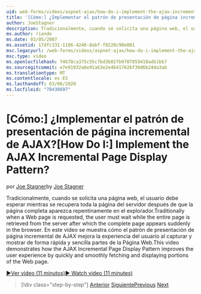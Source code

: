 ```yaml
---
uid: web-forms/videos/aspnet-ajax/how-do-i-implement-the-ajax-incremental-page-display-pattern
title: '[Cómo:] ¿Implementar el patrón de presentación de página incremental de AJAX? | Microsoft Docs'
author: JoeStagner
description: Tradicionalmente, cuando se solicita una página web, el usuario debe esperar mientras se recupera toda la página del servidor después del cual aparece la página completada sudde...
ms.author: riande
ms.date: 03/05/2007
ms.assetid: 17dfc331-1186-4240-8abf-f0220c90e081
msc.legacyurl: /web-forms/videos/aspnet-ajax/how-do-i-implement-the-ajax-incremental-page-display-pattern
msc.type: video
ms.openlocfilehash: f4678ca375c55c7bd3b02fb9707059418adb1bb7
ms.sourcegitcommit: e7e91932a6e91a63e2e46417626f39d6b244a3ab
ms.translationtype: MT
ms.contentlocale: es-ES
ms.lasthandoff: 03/06/2020
ms.locfileid: "78438697"
---
```

# <a name="how-do-i-implement-the-ajax-incremental-page-display-pattern"></a><span data-ttu-id="8efcc-104">[Cómo:] ¿Implementar el patrón de presentación de página incremental de AJAX?</span><span class="sxs-lookup"><span data-stu-id="8efcc-104">[How Do I:] Implement the AJAX Incremental Page Display Pattern?</span></span>

<span data-ttu-id="8efcc-105">por [Joe Stagner](https://github.com/JoeStagner)</span><span class="sxs-lookup"><span data-stu-id="8efcc-105">by [Joe Stagner](https://github.com/JoeStagner)</span></span>

<span data-ttu-id="8efcc-106">Tradicionalmente, cuando se solicita una página web, el usuario debe esperar mientras se recupera toda la página del servidor después de que la página completa aparezca repentinamente en el explorador.</span><span class="sxs-lookup"><span data-stu-id="8efcc-106">Traditionally when a Web page is requested, the user must wait while the entire page is retrieved from the server after which the complete page appears suddenly in the browser.</span></span> <span data-ttu-id="8efcc-107">En este vídeo se muestra cómo el patrón de presentación de página incremental de AJAX mejora la experiencia del usuario al capturar y mostrar de forma rápida y sencilla partes de la Página Web.</span><span class="sxs-lookup"><span data-stu-id="8efcc-107">This video demonstrates how the AJAX Incremental Page Display Pattern improves the user experience by quickly and smoothly fetching and displaying portions of the Web page.</span></span>

[<span data-ttu-id="8efcc-108">&#9654;Ver vídeo (11 minutos)</span><span class="sxs-lookup"><span data-stu-id="8efcc-108">&#9654; Watch video (11 minutes)</span></span>](https://channel9.msdn.com/Blogs/ASP-NET-Site-Videos/how-do-i-implement-the-ajax-incremental-page-display-pattern)

> [!div class="step-by-step"]
> <span data-ttu-id="8efcc-109">[Anterior](how-do-i-implement-the-ajax-paging-pattern.md)
> [Siguiente](how-do-i-implement-the-incremental-page-display-pattern-using-http-get-and-post.md)</span><span class="sxs-lookup"><span data-stu-id="8efcc-109">[Previous](how-do-i-implement-the-ajax-paging-pattern.md)
[Next](how-do-i-implement-the-incremental-page-display-pattern-using-http-get-and-post.md)</span></span>
